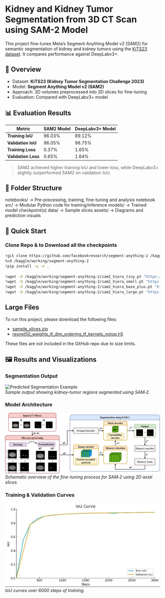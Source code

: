 # Kidney and Kidney Tumor Segmentation from 3D CT Scan using SAM-2 Model

This project fine-tunes Meta’s Segment Anything Model v2 (SAM2) for semantic segmentation of kidney and kidney tumors using the [KiTS23 dataset](https://kits-challenge.org/). It compares performance against DeepLabv3+.

## 🧠 Overview

- Dataset: **KiTS23 (Kidney Tumor Segmentation Challenge 2023)**
- Model: **Segment Anything Model v2 (SAM2)**
- Approach: 3D volumes preprocessed into 2D slices for fine-tuning
- Evaluation: Compared with DeepLabv3+ model

## 📊 Evaluation Results

| Metric              | SAM2 Model      | DeepLabv3+ Model |
|---------------------|-----------------|------------------|
| **Training IoU**     | 96.03%          | 89.12%           |
| **Validation IoU**   | 96.05%          | 98.75%           |
| **Training Loss**    | 0.37%           | 1.65%            |
| **Validation Loss**  | 0.65%           | 1.64%            |

> SAM2 achieved higher training IoU and lower loss, while DeepLabv3+ slightly outperformed SAM2 on validation IoU.

## 📁 Folder Structure

notebooks/ → Pre-processing, training, fine-tuning and analysis notebook
src/ → Modular Python code for training/inference
models/ → Trained model checkpoint(s)
data/ → Sample slices
assets/ → Diagrams and prediction visuals 


## 🚀 Quick Start

### Clone Repo & to Download all the checkpoints
```bash
!git clone https://github.com/facebookresearch/segment-anything-2 /kaggle/working/segment-anything-2
%cd /kaggle/working/segment-anything-2
!pip install -q -e .

!wget -O /kaggle/working/segment-anything-2/sam2_hiera_tiny.pt "https://dl.fbaipublicfiles.com/segment_anything_2/072824/sam2_hiera_tiny.pt"
!wget -O /kaggle/working/segment-anything-2/sam2_hiera_small.pt "https://dl.fbaipublicfiles.com/segment_anything_2/072824/sam2_hiera_small.pt"
!wget -O /kaggle/working/segment-anything-2/sam2_hiera_base_plus.pt "https://dl.fbaipublicfiles.com/segment_anything_2/072824/sam2_hiera_base_plus.pt"
!wget -O /kaggle/working/segment-anything-2/sam2_hiera_large.pt "https://dl.fbaipublicfiles.com/segment_anything_2/072824/sam2_hiera_large.pt"
```

## Large Files

To run this project, please download the following files:

- [sample_slices.zip](https://drive.google.com/drive/folders/1mW0mvRgtB9-CKgtzQWkUEK9qeo_l3F8l)
- [resnet50_weights_tf_dim_ordering_tf_kernels_notop.h5](https://drive.google.com/drive/folders/1IhKMS538vDEkCv9wDgZJcWq6cw9fAEw6)

These files are not included in the GitHub repo due to size limits.

## 🖼️ Results and Visualizations

### Segmentation Output
![Predicted Segmentation Example](assets/output.jpg)  
*Sample output showing kidney-tumor regions segmented using SAM‑2.*

### Model Architecture
![Block Diagram](assets/SAM2.jpg)  
*Schematic overview of the fine-tuning process for SAM‑2 using 2D axial slices.*

### Training & Validation Curves
![Training Curve](assets/iou_sam2.jpg)  
*IoU curves over 6000 steps of training.*



